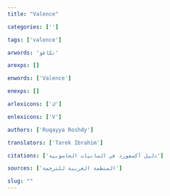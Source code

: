 ```yaml
---
title: "Valence"

categories: ['']

tags: ['valence']

arwords: 'تكافؤ'

arexps: []

enwords: ['Valence']

enexps: []

arlexicons: ['ك']

enlexicons: ['V']

authors: ['Ruqayya Roshdy']

translators: ['Tarek Ibrahim']

citations: ['دليل أكسفورد في السانيات الحاسوبية']

sources: ['المنظمة العربية للترجمة']

slug: ""
---
```

